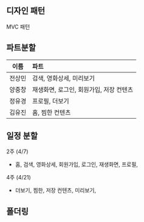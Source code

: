 ## 디자인 패턴

MVC 패턴



## 파트분할




| 이름   | 파트           |
| ------ | :------------- |
| 전상민 | 검색, 영화상세, 미리보기 |
| 양중창 | 재생화면, 로그인, 회원가입, 저장 컨텐츠 |
| 정유경 | 프로필, 더보기 |
| 김유진 | 홈, 찜한 컨텐츠 |



## 일정 분할

2주 (4/7)

- 홈, 검색, 영화상세, 회원가입, 로그인, 재생화면, 프로필,



4주 (4/21)

  - 더보기, 찜한, 저장 컨텐츠, 미리보기,

    



## 폴더링







